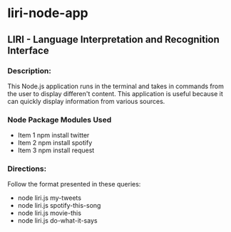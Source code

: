 # liri-node-app

## LIRI - Language Interpretation and Recognition Interface

### Description:
This Node.js application runs in the terminal and takes in commands from the user to display differen't content.  This application is useful because it can quickly display information from various sources.

### Node Package Modules Used
* Item 1 npm install twitter
* Item 2 npm install spotify
* Item 3 npm install request

### Directions:
Follow the format presented in these queries:
* node liri.js my-tweets
* node liri.js spotify-this-song <song name here>
* node liri.js movie-this <movie name here>
* node liri.js do-what-it-says 
